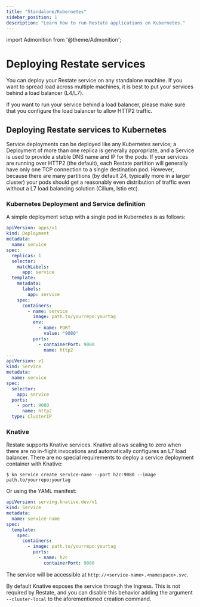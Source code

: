 ```yaml
---
title: "Standalone/Kubernetes"
sidebar_position: 1
description: "Learn how to run Restate applications on Kubernetes."
---
```


import Admonition from '@theme/Admonition';

# Deploying Restate services

You can deploy your Restate service on any standalone machine.
If you want to spread load across multiple machines, it is best to put your services behind a load balancer (L4/L7).

<Admonition type="info" title="Running services behind a load balancer">
    If you want to run your service behind a load balancer, please make sure that you configure the load balancer to allow HTTP2 traffic.
</Admonition>

## Deploying Restate services to Kubernetes

Service deployments can be deployed like any Kubernetes service; a Deployment of more than one replica is generally appropriate,
and a Service is used to provide a stable DNS name and IP for the pods.
If your services are running over HTTP2 (the default), each Restate partition will generally have only one TCP connection to a single destination pod.
However, because there are many partitions (by default 24, typically more in a larger cluster) your pods should get a reasonably
even distribution of traffic even without a L7 load balancing solution (Cilium, Istio etc).

### Kubernetes Deployment and Service definition

A simple deployment setup with a single pod in Kubernetes is as follows:

```yaml
apiVersion: apps/v1
kind: Deployment
metadata:
  name: service
spec:
  replicas: 1
  selector:
    matchLabels:
      app: service
  template:
    metadata:
      labels:
        app: service
    spec:
      containers:
        - name: service
          image: path.to/yourrepo:yourtag
          env:
            - name: PORT
              value: "9080"
          ports:
            - containerPort: 9080
              name: http2
---
apiVersion: v1
kind: Service
metadata:
  name: service
spec:
  selector:
    app: service
  ports:
    - port: 9080
      name: http2
  type: ClusterIP
```

### Knative

Restate supports Knative services. Knative allows scaling to zero when there are no in-flight invocations and automatically configures an L7 load balancer. There are no special requirements to deploy a service deployment container with Knative:

```shell
$ kn service create service-name --port h2c:9080 --image path.to/yourrepo:yourtag
```

Or using the YAML manifest:

```yaml
apiVersion: serving.knative.dev/v1
kind: Service
metadata:
  name: service-name
spec:
  template:
    spec:
      containers:
        - image: path.to/yourrepo:yourtag
          ports:
            - name: h2c
              containerPort: 9080
```

The service will be accessible at `http://<service-name>.<namespace>.svc`.

By default Knative exposes the service through the Ingress. This is not required by Restate, and you can disable this behavior adding the argument `--cluster-local` to the aforementioned creation command.
